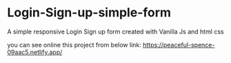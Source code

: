 # Login-Sign-up-simple-form
A simple responsive Login Sign up form created with Vanilla Js and html css

you can see online this project from below link:
https://peaceful-spence-09aac5.netlify.app/
